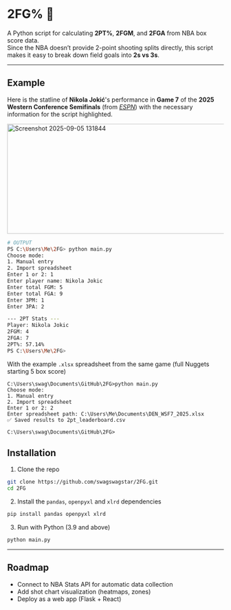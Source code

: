 # 2FG% 🏀

A Python script for calculating **2PT%**, **2FGM**, and **2FGA** from NBA box score data.  
Since the NBA doesn’t provide 2-point shooting splits directly, this script makes it easy to break down field goals into **2s vs 3s**.

---

## Example
Here is the statline of **Nikola Jokić**'s performance in **Game 7** of the **2025 Western Conference Semifinals** (from *[ESPN](https://www.espn.com/nba/boxscore/_/gameId/401769992)*) with the necessary information for the script highlighted.

<img width="1004" height="256" alt="Screenshot 2025-09-05 131844" src="https://github.com/user-attachments/assets/028f38c7-4d54-438c-8dc2-84469444da7a" />

```bash
# OUTPUT
PS C:\Users\Me\2FG> python main.py
Choose mode:
1. Manual entry
2. Import spreadsheet
Enter 1 or 2: 1
Enter player name: Nikola Jokic
Enter total FGM: 5
Enter total FGA: 9
Enter 3PM: 1
Enter 3PA: 2

--- 2PT Stats ---
Player: Nikola Jokic
2FGM: 4
2FGA: 7
2PT%: 57.14%
PS C:\Users\Me\2FG> 
```

With the example `.xlsx` spreadsheet from the same game (full Nuggets starting 5 box score)
```
C:\Users\swag\Documents\GitHub\2FG>python main.py
Choose mode:
1. Manual entry
2. Import spreadsheet
Enter 1 or 2: 2
Enter spreadsheet path: C:\Users\Me\Documents\DEN_WSF7_2025.xlsx
✅ Saved results to 2pt_leaderboard.csv

C:\Users\swag\Documents\GitHub\2FG>
```

## Installation
1. Clone the repo
```bash
git clone https://github.com/swagswagstar/2FG.git
cd 2FG
```
2. Install the `pandas`, `openpyxl` and `xlrd` dependencies
```bash
pip install pandas openpyxl xlrd
```
3. Run with Python (3.9 and above)
```bash
python main.py
```

---
## Roadmap
- Connect to NBA Stats API for automatic data collection
- Add shot chart visualization (heatmaps, zones)
- Deploy as a web app (Flask + React)
